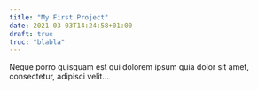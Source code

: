```yaml
---
title: "My First Project"
date: 2021-03-03T14:24:58+01:00
draft: true
truc: "blabla"
---
```


Neque porro quisquam est qui dolorem ipsum quia dolor sit amet, consectetur, adipisci velit...

